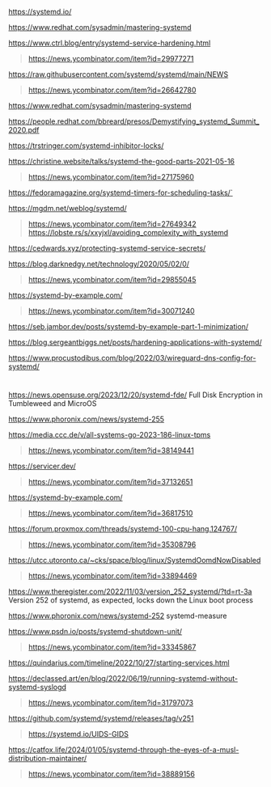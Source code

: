 https://systemd.io/

https://www.redhat.com/sysadmin/mastering-systemd

https://www.ctrl.blog/entry/systemd-service-hardening.html
> https://news.ycombinator.com/item?id=29977271

https://raw.githubusercontent.com/systemd/systemd/main/NEWS
> https://news.ycombinator.com/item?id=26642780

https://www.redhat.com/sysadmin/mastering-systemd

https://people.redhat.com/bbreard/presos/Demystifying_systemd_Summit_2020.pdf

https://trstringer.com/systemd-inhibitor-locks/

https://christine.website/talks/systemd-the-good-parts-2021-05-16
> https://news.ycombinator.com/item?id=27175960

https://fedoramagazine.org/systemd-timers-for-scheduling-tasks/`

https://mgdm.net/weblog/systemd/
> https://news.ycombinator.com/item?id=27649342
> https://lobste.rs/s/xxyjxl/avoiding_complexity_with_systemd

https://cedwards.xyz/protecting-systemd-service-secrets/

https://blog.darknedgy.net/technology/2020/05/02/0/
> https://news.ycombinator.com/item?id=29855045

https://systemd-by-example.com/
> https://news.ycombinator.com/item?id=30071240

https://seb.jambor.dev/posts/systemd-by-example-part-1-minimization/

https://blog.sergeantbiggs.net/posts/hardening-applications-with-systemd/

https://www.procustodibus.com/blog/2022/03/wireguard-dns-config-for-systemd/

#
https://news.opensuse.org/2023/12/20/systemd-fde/ Full Disk Encryption in Tumbleweed and MicroOS

https://www.phoronix.com/news/systemd-255

https://media.ccc.de/v/all-systems-go-2023-186-linux-tpms
> https://news.ycombinator.com/item?id=38149441

https://servicer.dev/
> https://news.ycombinator.com/item?id=37132651

https://systemd-by-example.com/
> https://news.ycombinator.com/item?id=36817510

https://forum.proxmox.com/threads/systemd-100-cpu-hang.124767/
> https://news.ycombinator.com/item?id=35308796

https://utcc.utoronto.ca/~cks/space/blog/linux/SystemdOomdNowDisabled
> https://news.ycombinator.com/item?id=33894469

https://www.theregister.com/2022/11/03/version_252_systemd/?td=rt-3a Version 252 of systemd, as expected, locks down the Linux boot process

https://www.phoronix.com/news/systemd-252 systemd-measure

https://www.psdn.io/posts/systemd-shutdown-unit/
> https://news.ycombinator.com/item?id=33345867

https://quindarius.com/timeline/2022/10/27/starting-services.html

https://declassed.art/en/blog/2022/06/19/running-systemd-without-systemd-syslogd
> https://news.ycombinator.com/item?id=31797073

https://github.com/systemd/systemd/releases/tag/v251
> https://systemd.io/UIDS-GIDS

https://catfox.life/2024/01/05/systemd-through-the-eyes-of-a-musl-distribution-maintainer/
> https://news.ycombinator.com/item?id=38889156
